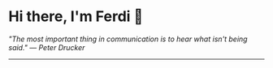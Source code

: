 <h1>Hi there, I'm Ferdi 👋</h1>

<p><em>
  "The most important thing in communication is to hear what isn't being said." — Peter Drucker
</em></p>

---
